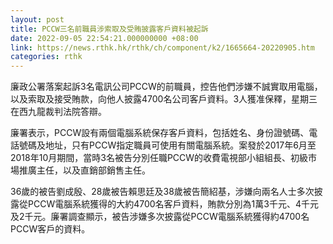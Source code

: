 ```yaml
---
layout: post
title: PCCW三名前職員涉索取及受賄披露客戶資料被起訴
date: 2022-09-05 22:54:21.000000000 +08:00
link: https://news.rthk.hk/rthk/ch/component/k2/1665664-20220905.htm
categories: rthk
---
```


廉政公署落案起訴3名電訊公司PCCW的前職員，控告他們涉嫌不誠實取用電腦，以及索取及接受賄款，向他人披露4700名公司客戶資料。3人獲准保釋，星期三在西九龍裁判法院答辯。

廉署表示，PCCW設有兩個電腦系統保存客戶資料，包括姓名、身份證號碼、電話號碼及地址，只有PCCW指定職員可使用有關電腦系統。案發於2017年6月至2018年10月期間，當時3名被告分別任職PCCW的收費電視部小組組長、初級市場推廣主任，以及直銷部銷售主任。

36歲的被告劉成殷、28歲被告賴思廷及38歲被告簡紹基，涉嫌向兩名人士多次披露從PCCW電腦系統獲得的大約4700名客戶資料，賄款分別為1萬3千元、4千元及2千元。廉署調查顯示，被告涉嫌多次披露從PCCW電腦系統獲得約4700名PCCW客戶的資料。

